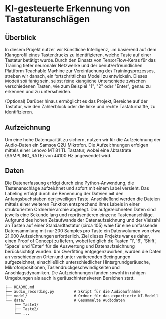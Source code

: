 # KI-gesteuerte Erkennung von Tastaturanschlägen
## Überblick

In diesem Projekt nutzen wir Künstliche Intelligenz, um basierend auf dem Klangprofil eines Tastendrucks zu identifizieren, welche Taste auf einer Tastatur betätigt wurde. Durch den Einsatz von TensorFlow-Keras für das Training tiefer neuronaler Netzwerke und der benutzerfreundlichen Plattform Teachable Machine zur Vereinfachung des Trainingsprozesses, streben wir danach, ein fortschrittliches Modell zu entwickeln. Dieses Modell soll fähig sein, selbst feine klangliche Unterschiede zwischen verschiedenen Tasten, wie zum Beispiel "1", "2" oder "Enter", genau zu erkennen und zu unterscheiden.

(Optional) Darüber hinaus ermöglicht es das Projekt, Bereiche auf der Tastatur, wie den Zahlenblock oder die linke und rechte Tastaturhälfte, zu identifizieren.

## Aufzeichnung
Um eine hohe Datenqualität zu sichern, nutzen wir für die Aufzeichnung der Audio-Daten ein Samson Q2U Mikrofon. Die Aufzeichnungen erfolgen mittels einer Lenovo MT 81 TL Tastatur, wobei eine Abtastrate (SAMPLING_RATE) von 44100 Hz angewendet wird.

## Daten
Die Datenerfassung erfolgt durch eine Python-Anwendung, die Tastenanschläge aufzeichnet und sofort mit einem Label versieht. Das Labeling erfolgt durch die Benennung der Dateien mit den Anfangsbuchstaben der jeweiligen Taste. Anschließend werden die Dateien mittels einer weiteren Funktion entsprechend ihres Labels in einer strukturierten Ordnerhierarchie abgelegt. Die aufgezeichneten Daten sind jeweils eine Sekunde lang und repräsentieren einzelne Tastenanschläge. Aufgrund des hohen Zeitaufwands der Datenaufzeichnung und der Vielzahl an Tasten auf einer Standardtastatur (circa 105) wäre für eine umfassende Datensammlung mit nur 200 Samples pro Taste ein Datenvolumen von etwa 21.000 Aufzeichnungen erforderlich. Ziel dieses Projekts war es daher, einen Proof of Concept zu liefern, wobei lediglich die Tasten '1', '6', 'Shift', 'Space' und 'Enter' für die Auswertung und Datenaufzeichnung berücksichtigt wurden. Um Overfitting entgegenzuwirken, wurden die Daten an verschiedenen Orten und unter variierenden Bedingungen aufgezeichnet, einschließlich unterschiedlicher Hintergrundgeräusche, Mikrofonpositionen, Tastendruckgeschwindigkeiten und Anschlagsdynamiken. Die Aufzeichnungen fanden sowohl in ruhigen Umgebungen als auch in geräuschintensiveren Bereichen statt.


``` .
├── README.md
├── audio_recording.py         # Skript für die Audioaufnahme
├── model/                     # Ordner für das exportierte KI-Modell
└── data/                      # Gesammelte Audiodaten
    ├── Taste1/
    ├── Taste2/
    └── ...
```
